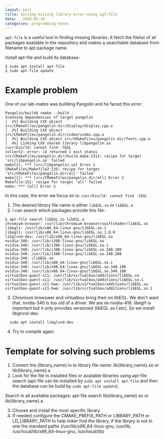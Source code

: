 ```yaml
---
layout: post
title: Solving missing library error using apt-file
date:   2020-05-10
categories: programming-notes
---
```


`apt-file` is a useful tool in finding missing libraries. It fetch the filelist
of all packages available in the repository and makes a searchable database from
filename to apt package name.

Install apt-file and build its database:

``` shellsession
$ sudo apt install apt-file
$ sudo apt-file update
```

# Example problem

One of our lab-mates was building Pangolin and he faced this error:

``` shellsession
Pangolin/build$ cmake --build .
Scanning dependencies of target pangolin
[  1%] Building CXX object src/CMakeFiles/pangolin.dir/display/display.cpp.o
[  2%] Building CXX object src/CMakeFiles/pangolin.dir/video/video.cpp.o
[  3%] Building CXX object src/CMakeFiles/pangolin.dir/fonts.cpp.o
[  4%] Linking CXX shared library libpangolin.so
/usr/bin/ld: cannot find -lEGL
collect2: error: ld returned 1 exit status
src/CMakeFiles/pangolin.dir/build.make:2311: recipe for target 'src/libpangolin.so' failed
make[2]: *** [src/libpangolin.so] Error 1
CMakeFiles/Makefile2:135: recipe for target 'src/CMakeFiles/pangolin.dir/all' failed
make[1]: *** [src/CMakeFiles/pangolin.dir/all] Error 2
Makefile:151: recipe for target 'all' failed
make: *** [all] Error 2
```

In this case, the error we focus on is: `/usr/bin/ld: cannot find -lEGL`

1. The desired library file name is either `libEGL.so` or `libEGL.a`
2. I can search which packages provide this file:

  ``` shellsession
  $ apt-file search libEGL.so libEGL.a
  chromium-browser: /usr/lib/chromium-browser/swiftshader/libEGL.so
  libegl1: /usr/lib/x86_64-linux-gnu/libEGL.so.1
  libegl1: /usr/lib/x86_64-linux-gnu/libEGL.so.1.0.0
  libglvnd-dev: /usr/lib/x86_64-linux-gnu/libEGL.so
  nvidia-340: /usr/lib/i386-linux-gnu/libEGL.so
  nvidia-340: /usr/lib/i386-linux-gnu/libEGL.so.1
  nvidia-340: /usr/lib/i386-linux-gnu/libEGL.so.340.106
  nvidia-340: /usr/lib/i386-linux-gnu/libEGL.so.340.108
  nvidia-340: clibEGL.so
  nvidia-340: /usr/lib/x86_64-linux-gnu/libEGL.so.1
  nvidia-340: /usr/lib/x86_64-linux-gnu/libEGL.so.340.106
  nvidia-340: /usr/lib/x86_64-linux-gnu/libEGL.so.340.108
  virtualbox-guest-x11: /usr/lib/virtualbox/additions/libEGL.so
  virtualbox-guest-x11: /usr/lib/virtualbox/additions/libEGL.so.1
  virtualbox-guest-x11-hwe: /usr/lib/virtualbox/additions/libEGL.so
  virtualbox-guest-x11-hwe: /usr/lib/virtualbox/additions/libEGL.so.1

  ```

3. Chromium browswer and virtualbox bring their on libEGL. We don't want that. nvidia-340 is too old of a driver. We are on nvidia-418.  libegl1 is important but it only provides versioned (libEGL.so.1 etc). So we install libglvnd-dev.

  ``` shellsession
    sudo apt install libglvnd-dev
  ```


4. Try to compile again.


# Template for solving such problems

1. Convert the {library_name} in to library file name: lib{library_name}.so or lib{library_name}.a
2. Look for the file in installed files or available libraries using apt-file search (apt-file can be installed by `sudo apt install apt-file` and then the database can be build by `sudo apt-file update`).

Search in all available packages:
apt-file search lib{library_name}.so or lib{library_name}.a

3. Choose and install the most specific library
4. If needed configure the CMAKE_PREFIX_PATH or LIBRARY_PATH or LD_LIBRARY_PATH to help linker find the library, if the library is not in one the standard paths (/usr/lib/x86_64-linux-gnu, /usr/lib, /usr/local/lib/x86_64-linux-gnu, /usr/local/lib)

